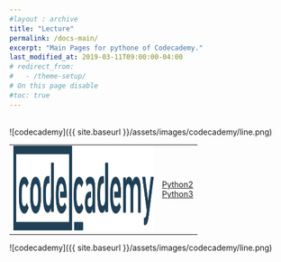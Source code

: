 ```yaml
---
#layout : archive
title: "Lecture"
permalink: /docs-main/
excerpt: "Main Pages for pythone of Codecademy."
last_modified_at: 2019-03-11T09:00:00-04:00
# redirect_from:
#   - /theme-setup/
# On this page disable
#toc: true
---
```

    
<br>   
![codecademy]({{ site.baseurl }}/assets/images/codecademy/line.png)    

<table>
	<tr>
		<td align="center"><img src="/assets/images/codecademy_logo.svg" width="250" height="150"></td>
		<td><a href="/syllabus/">Python2</a> <br>  
            <a href="/p3-syllabus/">Python3</a>
        </td>
	</tr>
</table>
![codecademy]({{ site.baseurl }}/assets/images/codecademy/line.png)    
